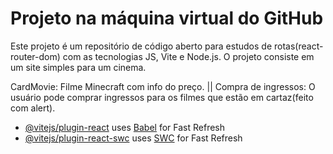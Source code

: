 # Projeto na máquina virtual do GitHub

Este projeto é um repositório de código aberto para estudos de rotas(react-router-dom) com as tecnologias JS, Vite e Node.js. O projeto consiste em um site simples para um cinema.

CardMovie: Filme Minecraft com info do preço. ||
Compra de ingressos: O usuário pode comprar ingressos para os filmes que estão em cartaz(feito com alert).

- [@vitejs/plugin-react](https://github.com/vitejs/vite-plugin-react/blob/main/packages/plugin-react/README.md) uses [Babel](https://babeljs.io/) for Fast Refresh
- [@vitejs/plugin-react-swc](https://github.com/vitejs/vite-plugin-react-swc) uses [SWC](https://swc.rs/) for Fast Refresh
